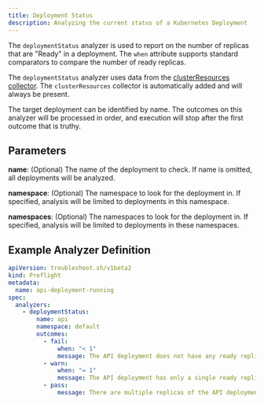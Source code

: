 ```yaml
---
title: Deployment Status
description: Analyzing the current status of a Kubernetes Deployment
---
```


The `deploymentStatus` analyzer is used to report on the number of replicas that are "Ready" in a deployment.
The `when` attribute supports standard comparators to compare the number of ready replicas.

The `deploymentStatus` analyzer uses data from the [clusterResources collector](https://troubleshoot.sh/collect/cluster-resources).
The `clusterResources` collector is automatically added and will always be present.

The target deployment can be identified by name.
The outcomes on this analyzer will be processed in order, and execution will stop after the first outcome that is truthy.

## Parameters

**name**: (Optional) The name of the deployment to check.
If name is omitted, all deployments will be analyzed.

**namespace**: (Optional) The namespace to look for the deployment in.
If specified, analysis will be limited to deployments in this namespace.

**namespaces**: (Optional) The namespaces to look for the deployment in.
If specified, analysis will be limited to deployments in these namespaces.

## Example Analyzer Definition

```yaml
apiVersion: troubleshoot.sh/v1beta2
kind: Preflight
metadata:
  name: api-deployment-running
spec:
  analyzers:
    - deploymentStatus:
        name: api
        namespace: default
        outcomes:
          - fail:
              when: "< 1"
              message: The API deployment does not have any ready replicas.
          - warn:
              when: "= 1"
              message: The API deployment has only a single ready replica.
          - pass:
              message: There are multiple replicas of the API deployment ready.
```
